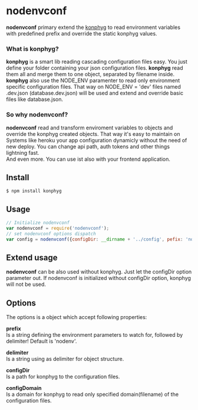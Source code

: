 # nodenvconf

**nodenvconf** primary extend the  [konphyg](https://github.com/pgte/konphyg) to read environment variables with predefined prefix 
and override the static konphyg values.

### What is konphyg?
**konphyg** is a smart lib reading cascading configuration files easy. You just define your folder containing your 
json configuration files. **konphyg** read them all and merge them to one object, separated by filename inside.
**konphyg** also use the NODE_ENV paramenter to read only environment specific configuration files. That way on 
NODE_ENV = 'dev' files named <name>.dev.json (database.dev.json) will be used and extend and override basic files like database.json.

### So why nodenvconf?
**nodenvconf** read and transform enviroment variables to objects and override the konphyg created objects. 
That way it's easy to maintain on Systems like heroku your app configuration dynamicly without the need of new deploy.
You can change api path, auth tokens and other things lightning fast.    
And even more. You can use ist also with your frontend application.

## Install
    $ npm install konphyg
    
## Usage
```js
// Initialize nodenvconf
var nodenvconf = require('nodenvconf');
// set nodenvconf options dispatch 
var config = nodenvconf({configDir: __dirname + '../config', pefix: 'nodenv', delimiter: '_'}).dispatch();
```

## Extend usage
**nodenvconf** can be also used without konphyg. Just let the configDir option parameter out. 
If nodenvconf is initialized without configDir option, konphyg will not be used.

## Options
The options is a object which accept following properties:
    
**prefix**    
Is a string defining the environment parameters to watch for, followed by delimiter! Default is 'nodenv'.
    
**delimiter**    
Is a string using as delimiter for object structure.    

**configDir**    
Is a path for konphyg to the configuration files.

**configDomain**    
Is a domain for konphyg to read only specified domain(filename) of the configuration files.